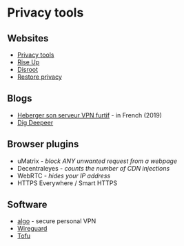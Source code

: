 # Privacy tools

## Websites

* [Privacy tools](https://www.privacytools.io/)
* [Rise Up](https://riseup.net/)
* [Disroot](https://disroot.org/en)
* [Restore privacy](https://restoreprivacy.com/)

## Blogs 

* [Heberger son serveur VPN furtif](https://www.tandemonde.fr/2018/11/heberger-son-serveur-vpn-furtif/#tutoriel) - in French (2019)
* [Dig Deepeer](https://digdeeper.neocities.org/)

## Browser plugins

* uMatrix - _block ANY unwanted request from a webpage_
* Decentraleyes - _counts the number of CDN injections_
* WebRTC - _hides your IP address_
* HTTPS Everywhere / Smart HTTPS


## Software

* [algo](https://github.com/trailofbits/algo) - secure personal VPN
* [Wireguard]()
* [Tofu](https://www.tofuauth.com/)
